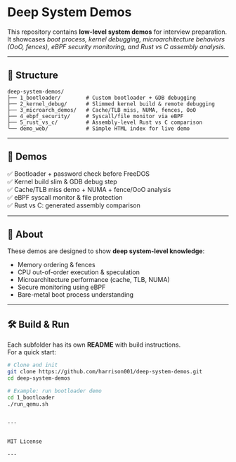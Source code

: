 # Deep System Demos

This repository contains **low-level system demos** for interview preparation.  
It showcases *boot process, kernel debugging, microarchitecture behaviors (OoO, fences), eBPF security monitoring, and Rust vs C assembly analysis.*

---

## 📂 Structure
```
deep-system-demos/
├── 1_bootloader/        # Custom bootloader + GDB debugging
├── 2_kernel_debug/      # Slimmed kernel build & remote debugging
├── 3_microarch_demos/   # Cache/TLB miss, NUMA, fences, OoO
├── 4_ebpf_security/     # Syscall/file monitor via eBPF
├── 5_rust_vs_c/         # Assembly-level Rust vs C comparison
└── demo_web/            # Simple HTML index for live demo
```
---

## 🚀 Demos

✅ Bootloader + password check before FreeDOS  
✅ Kernel build slim & GDB debug step  
✅ Cache/TLB miss demo + NUMA + fence/OoO analysis  
✅ eBPF syscall monitor & file protection  
✅ Rust vs C: generated assembly comparison  

---

## 📖 About

These demos are designed to show **deep system-level knowledge**:  

- Memory ordering & fences  
- CPU out-of-order execution & speculation  
- Microarchitecture performance (cache, TLB, NUMA)  
- Secure monitoring using eBPF  
- Bare-metal boot process understanding  

---

## 🛠 Build & Run

Each subfolder has its own **README** with build instructions.  
For a quick start:

```bash
# Clone and init
git clone https://github.com/harrison001/deep-system-demos.git
cd deep-system-demos

# Example: run bootloader demo
cd 1_bootloader
./run_qemu.sh


---


MIT License

---
